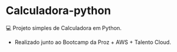 # Calculadora-python

💻 Projeto simples de Calculadora em Python. 


- Realizado junto ao Bootcamp da Proz + AWS + Talento Cloud.
